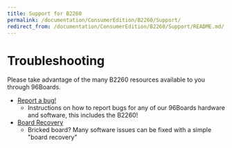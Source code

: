 ```yaml
---
title: Support for B2260
permalink: /documentation/ConsumerEdition/B2260/Support/
redirect_from: /documentation/ConsumerEdition/B2260/Support/README.md/
---
```

# Troubleshooting

Please take advantage of the many B2260 resources available to you through 96Boards.

- [Report a bug!](../../../Extras/Report_a_bug.md)
   - Instructions on how to report bugs for any of our 96Boards hardware and software, this includes the B2260!
- [Board Recovery](../Installation/BoardRecovery.md)
   - Bricked board? Many software issues can be fixed with a simple "board recovery"
